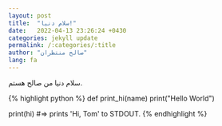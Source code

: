 ```yaml
---
layout: post
title:  "سلام دنیا!"
date:   2022-04-13 23:26:24 +0430
categories: jekyll update
permalink: /:categories/:title
author: "صالح منتظران"
lang: fa
---
```

سلام دنیا من صالح هستم.

{% highlight python %}
def print_hi(name)
    print("Hello World")

print(hi)
#=> prints 'Hi, Tom' to STDOUT.
{% endhighlight %}

